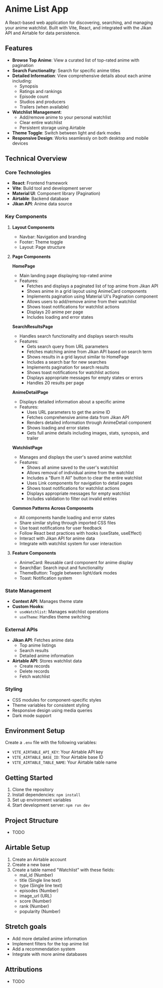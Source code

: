 # Anime List App

A React-based web application for discovering, searching, and managing your anime watchlist. Built with Vite, React, and integrated with the Jikan API and Airtable for data persistence.

## Features

- **Browse Top Anime**: View a curated list of top-rated anime with pagination
- **Search Functionality**: Search for specific anime titles
- **Detailed Information**: View comprehensive details about each anime including:
  - Synopsis
  - Ratings and rankings
  - Episode count
  - Studios and producers
  - Trailers (when available)
- **Watchlist Management**:
  - Add/remove anime to your personal watchlist
  - Clear entire watchlist
  - Persistent storage using Airtable
- **Theme Toggle**: Switch between light and dark modes
- **Responsive Design**: Works seamlessly on both desktop and mobile devices

## Technical Overview

### Core Technologies

- **React**: Frontend framework
- **Vite**: Build tool and development server
- **Material UI**: Component library (Pagination)
- **Airtable**: Backend database
- **Jikan API**: Anime data source

### Key Components

1. **Layout Components**

   - Navbar: Navigation and branding
   - Footer: Theme toggle
   - Layout: Page structure

2. **Page Components**

   **HomePage**

   - Main landing page displaying top-rated anime
   - Features:
     - Fetches and displays a paginated list of top anime from Jikan API
     - Shows anime in a grid layout using AnimeCard components
     - Implements pagination using Material UI's Pagination component
     - Allows users to add/remove anime from their watchlist
     - Shows toast notifications for watchlist actions
     - Displays 20 anime per page
     - Includes loading and error states

   **SearchResultsPage**

   - Handles search functionality and displays search results
   - Features:
     - Gets search query from URL parameters
     - Fetches matching anime from Jikan API based on search term
     - Shows results in a grid layout similar to HomePage
     - Includes a search bar for new searches
     - Implements pagination for search results
     - Shows toast notifications for watchlist actions
     - Displays appropriate messages for empty states or errors
     - Handles 20 results per page

   **AnimeDetailPage**

   - Displays detailed information about a specific anime
   - Features:
     - Uses URL parameters to get the anime ID
     - Fetches comprehensive anime data from Jikan API
     - Renders detailed information through AnimeDetail component
     - Shows loading and error states
     - Gets full anime details including images, stats, synopsis, and trailer

   **WatchlistPage**

   - Manages and displays the user's saved anime watchlist
   - Features:
     - Shows all anime saved to the user's watchlist
     - Allows removal of individual anime from the watchlist
     - Includes a "Burn It All" button to clear the entire watchlist
     - Uses Link components for navigation to detail pages
     - Shows toast notifications for watchlist actions
     - Displays appropriate messages for empty watchlist
     - Includes validation to filter out invalid entries

   **Common Patterns Across Components**

   - All components handle loading and error states
   - Share similar styling through imported CSS files
   - Use toast notifications for user feedback
   - Follow React best practices with hooks (useState, useEffect)
   - Interact with Jikan API for anime data
   - Integrate with watchlist system for user interaction

3. **Feature Components**
   - AnimeCard: Reusable card component for anime display
   - SearchBar: Search input and functionality
   - ThemeButton: Toggle between light/dark modes
   - Toast: Notification system

### State Management

- **Context API**: Manages theme state
- **Custom Hooks**:
  - `useWatchlist`: Manages watchlist operations
  - `useTheme`: Handles theme switching

### External APIs

- **Jikan API**: Fetches anime data
  - Top anime listings
  - Search results
  - Detailed anime information
- **Airtable API**: Stores watchlist data
  - Create records
  - Delete records
  - Fetch watchlist

### Styling

- CSS modules for component-specific styles
- Theme variables for consistent styling
- Responsive design using media queries
- Dark mode support

## Environment Setup

Create a `.env` file with the following variables:

- `VITE_AIRTABLE_API_KEY`: Your Airtable API key
- `VITE_AIRTABLE_BASE_ID`: Your Airtable base ID
- `VITE_AIRTABLE_TABLE_NAME`: Your Airtable table name

## Getting Started

1. Clone the repository
2. Install dependencies: `npm install`
3. Set up environment variables
4. Start development server: `npm run dev`

## Project Structure

- TODO

## Airtable Setup

1. Create an Airtable account
2. Create a new base
3. Create a table named "Watchlist" with these fields:
   - mal_id (Number)
   - title (Single line text)
   - type (Single line text)
   - episodes (Number)
   - image_url (URL)
   - score (Number)
   - rank (Number)
   - popularity (Number)

## Stretch goals

- Add more detailed anime information
- Implement filters for the top anime list
- Add a recommendation system
- Integrate with more anime databases

## Attributions

- TODO
